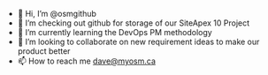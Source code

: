 - 👋 Hi, I’m @osmgithub
- 👀 I’m checking out github for storage of our SiteApex 10 Project
- 🌱 I’m currently learning the DevOps PM methodology
- 💞️ I’m looking to collaborate on new requirement ideas to make our product better
- 📫 How to reach me dave@myosm.ca

<!---
osmgithub/osmgithub is a ✨ special ✨ repository because its `README.md` (this file) appears on your GitHub profile.
You can click the Preview link to take a look at your changes.
--->
